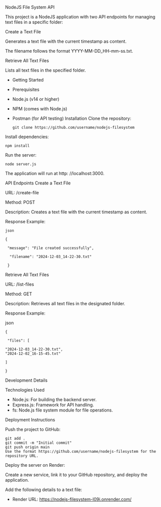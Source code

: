 NodeJS File System API

This project is a NodeJS application with two API endpoints for managing text files in a specific folder:

Create a Text File

Generates a text file with the current timestamp as content.

The filename follows the format YYYY-MM-DD_HH-mm-ss.txt.

Retrieve All Text Files

Lists all text files in the specified folder.


- Getting Started
-  Prerequisites
-   Node.js (v14 or higher)
-  NPM (comes with Node.js)
-  Postman (for API testing)
Installation
Clone the repository:

       git clone https://github.com/username/nodejs-filesystem

Install dependencies:

    npm install
Run the server:

    node server.js
The application will run at http: //localhost:3000.

API Endpoints
Create a Text File
   
URL: /create-file

Method: POST

Description: Creates a text file with the current timestamp as content.

Response Example:

    json

    {

     "message": "File created successfully",
  
      "filename": "2024-12-03_14-22-30.txt"
  
     }

Retrieve All Text Files
   
URL: /list-files

Method: GET

Description: Retrieves all text files in the designated folder.

Response Example:

json


    {
  
     "files": [
  
    "2024-12-03_14-22-30.txt",
    "2024-12-02_16-15-45.txt"
    
    ]
  
    }

Development Details

Technologies Used

 - Node.js: For building the backend server.
 - Express.js: Framework for API handling.
 - fs: Node.js file system module for file operations.

Deployment Instructions

Push the project to GitHub:

    git add .
    git commit -m "Initial commit"
    git push origin main
    Use the format https://github.com/username/nodejs-filesystem for the repository URL.

Deploy the server on Render:

Create a new service, link it to your GitHub repository, and deploy the application.

Add the following details to a text file:

 - Render URL: https://nodejs-filesystem-l09i.onrender.com/
 
 
